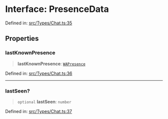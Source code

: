 # Interface: PresenceData

Defined in: [src/Types/Chat.ts:35](https://github.com/Fokusdotid/bail/blob/0fe6346a5ff68a74eb71890335c982b44e2da604/src/Types/Chat.ts#L35)

## Properties

### lastKnownPresence

> **lastKnownPresence**: [`WAPresence`](../type-aliases/WAPresence.md)

Defined in: [src/Types/Chat.ts:36](https://github.com/Fokusdotid/bail/blob/0fe6346a5ff68a74eb71890335c982b44e2da604/src/Types/Chat.ts#L36)

***

### lastSeen?

> `optional` **lastSeen**: `number`

Defined in: [src/Types/Chat.ts:37](https://github.com/Fokusdotid/bail/blob/0fe6346a5ff68a74eb71890335c982b44e2da604/src/Types/Chat.ts#L37)
